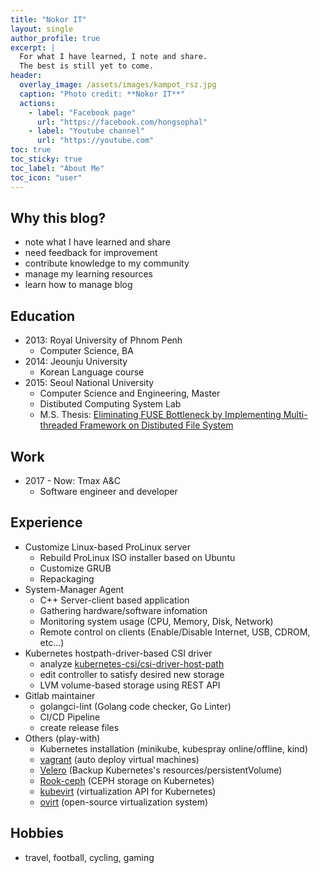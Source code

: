 ```yaml
---
title: "Nokor IT"
layout: single
author_profile: true
excerpt: |
  For what I have learned, I note and share.  
  The best is still yet to come.
header:
  overlay_image: /assets/images/kampot_rsz.jpg
  caption: "Photo credit: **Nokor IT**"
  actions:
    - label: "Facebook page"
      url: "https://facebook.com/hongsophal"
    - label: "Youtube channel"
      url: "https://youtube.com"
toc: true
toc_sticky: true
toc_label: "About Me"
toc_icon: "user"
---
```


## Why this blog?
  - note what I have learned and share
  - need feedback for improvement
  - contribute knowledge to my community
  - manage my learning resources
  - learn how to manage blog

## Education
  - 2013: Royal University of Phnom Penh
    - Computer Science, BA
  - 2014: Jeounju University
    - Korean Language course
  - 2015: Seoul National University
    - Computer Science and Engineering, Master
    - Distibuted Computing System Lab
    - M.S. Thesis: [Eliminating FUSE Bottleneck by Implementing Multi-threaded Framework on Distibuted File System](http://s-space.snu.ac.kr/handle/10371/137434)

## Work
  - 2017 - Now: Tmax A&C
    - Software engineer and developer

## Experience

  - Customize Linux-based ProLinux server
    - Rebuild ProLinux ISO installer based on Ubuntu
    - Customize GRUB
    - Repackaging
  - System-Manager Agent
    - C++ Server-client based application
    - Gathering hardware/software infomation
    - Monitoring system usage (CPU, Memory, Disk, Network)
    - Remote control on clients (Enable/Disable Internet, USB, CDROM, etc...)
  - Kubernetes hostpath-driver-based CSI driver
    - analyze [kubernetes-csi/csi-driver-host-path](https://github.com/kubernetes-csi/csi-driver-host-path)
    - edit controller to satisfy desired new storage
    - LVM volume-based storage using REST API
  - Gitlab maintainer
    - golangci-lint (Golang code checker, Go Linter)
    - CI/CD Pipeline
    - create release files
  - Others (play-with)
    - Kubernetes installation (minikube, kubespray online/offline, kind)
    - [vagrant](https://www.vagrantup.com/) (auto deploy virtual machines)
    - [Velero](https://velero.io/) (Backup Kubernetes's resources/persistentVolume)
    - [Rook-ceph](https://rook.io/docs/rook/master/ceph-storage.html) (CEPH storage on Kubernetes)
    - [kubevirt](https://kubevirt.io/) (virtualization API for Kubernetes)
    - [ovirt](https://www.ovirt.org/) (open-source virtualization system)

## Hobbies
  - travel, football, cycling, gaming
